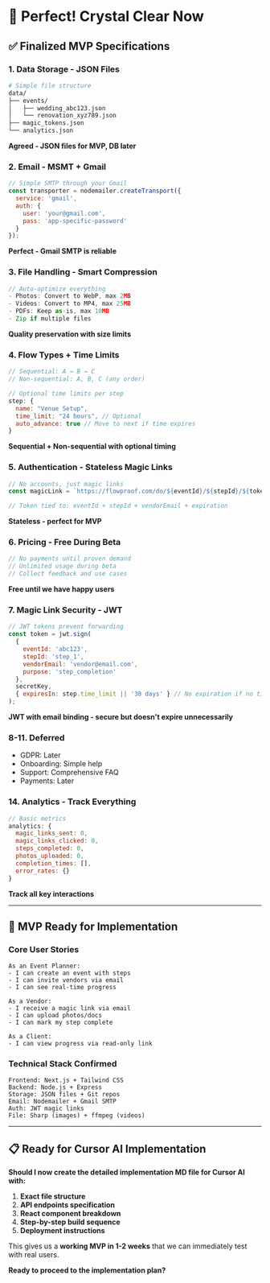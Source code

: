# 🎯 **Perfect! Crystal Clear Now**

## ✅ **Finalized MVP Specifications**

### **1. Data Storage - JSON Files**
```bash
# Simple file structure
data/
├── events/
│   ├── wedding_abc123.json
│   └── renovation_xyz789.json
├── magic_tokens.json
└── analytics.json
```

**Agreed - JSON files for MVP, DB later**

### **2. Email - MSMT + Gmail**
```javascript
// Simple SMTP through your Gmail
const transporter = nodemailer.createTransport({
  service: 'gmail',
  auth: {
    user: 'your@gmail.com',
    pass: 'app-specific-password'
  }
});
```

**Perfect - Gmail SMTP is reliable**

### **3. File Handling - Smart Compression**
```javascript
// Auto-optimize everything
- Photos: Convert to WebP, max 2MB
- Videos: Convert to MP4, max 25MB  
- PDFs: Keep as-is, max 10MB
- Zip if multiple files
```

**Quality preservation with size limits**

### **4. Flow Types + Time Limits**
```javascript
// Sequential: A → B → C
// Non-sequential: A, B, C (any order)

// Optional time limits per step
step: {
  name: "Venue Setup",
  time_limit: "24 hours", // Optional
  auto_advance: true // Move to next if time expires
}
```

**Sequential + Non-sequential with optional timing**

### **5. Authentication - Stateless Magic Links**
```javascript
// No accounts, just magic links
const magicLink = `https://flowproof.com/do/${eventId}/${stepId}/${token}`;

// Token tied to: eventId + stepId + vendorEmail + expiration
```

**Stateless - perfect for MVP**

### **6. Pricing - Free During Beta**
```javascript
// No payments until proven demand
// Unlimited usage during beta
// Collect feedback and use cases
```

**Free until we have happy users**

### **7. Magic Link Security - JWT**
```javascript
// JWT tokens prevent forwarding
const token = jwt.sign(
  {
    eventId: 'abc123',
    stepId: 'step_1', 
    vendorEmail: 'vendor@email.com',
    purpose: 'step_completion'
  },
  secretKey,
  { expiresIn: step.time_limit || '30 days' } // No expiration if no time limit
);
```

**JWT with email binding - secure but doesn't expire unnecessarily**

### **8-11. Deferred**
- GDPR: Later
- Onboarding: Simple help
- Support: Comprehensive FAQ
- Payments: Later

### **14. Analytics - Track Everything**
```javascript
// Basic metrics
analytics: {
  magic_links_sent: 0,
  magic_links_clicked: 0,
  steps_completed: 0,
  photos_uploaded: 0,
  completion_times: [],
  error_rates: {}
}
```

**Track all key interactions**

---

## 🚀 **MVP Ready for Implementation**

### **Core User Stories**
```
As an Event Planner:
- I can create an event with steps
- I can invite vendors via email
- I can see real-time progress

As a Vendor:
- I receive a magic link via email  
- I can upload photos/docs
- I can mark my step complete

As a Client:
- I can view progress via read-only link
```

### **Technical Stack Confirmed**
```
Frontend: Next.js + Tailwind CSS
Backend: Node.js + Express
Storage: JSON files + Git repos
Email: Nodemailer + Gmail SMTP
Auth: JWT magic links
File: Sharp (images) + ffmpeg (videos)
```

---

## 📋 **Ready for Cursor AI Implementation**

**Should I now create the detailed implementation MD file for Cursor AI with:**

1. **Exact file structure**
2. **API endpoints specification**
3. **React component breakdown** 
4. **Step-by-step build sequence**
5. **Deployment instructions**

This gives us a **working MVP in 1-2 weeks** that we can immediately test with real users.

**Ready to proceed to the implementation plan?**
